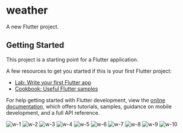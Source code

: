 # weather

A new Flutter project.

## Getting Started

This project is a starting point for a Flutter application.

A few resources to get you started if this is your first Flutter project:

- [Lab: Write your first Flutter app](https://docs.flutter.dev/get-started/codelab)
- [Cookbook: Useful Flutter samples](https://docs.flutter.dev/cookbook)

For help getting started with Flutter development, view the
[online documentation](https://docs.flutter.dev/), which offers tutorials,
samples, guidance on mobile development, and a full API reference.

![w-1](https://github.com/urvashi6065/Weather_App/assets/138776432/e4e72ec3-7991-42d8-96c1-eda08361dfd2)
![w-2](https://github.com/urvashi6065/Weather_App/assets/138776432/4a01ddfa-169b-4b14-90fc-72b4e8278b75)
![w-3](https://github.com/urvashi6065/Weather_App/assets/138776432/2d1f50cd-0418-40e1-81c6-92e98d35dc1d)
![w-4](https://github.com/urvashi6065/Weather_App/assets/138776432/ce50af74-a848-4906-b91c-55945905d54c)
![w-5](https://github.com/urvashi6065/Weather_App/assets/138776432/110d3260-7b06-4bb6-bffb-9cd6e91b8cd5)
![w-6](https://github.com/urvashi6065/Weather_App/assets/138776432/be6ac050-78ec-4ed8-9a89-99b214eef3aa)
![w-7](https://github.com/urvashi6065/Weather_App/assets/138776432/c99eaed2-7e92-47df-8865-d98c1ca6ee0e)
![w-8](https://github.com/urvashi6065/Weather_App/assets/138776432/e2ec9e1c-2883-4d7f-be5f-a5292798d3b6)
![w-9](https://github.com/urvashi6065/Weather_App/assets/138776432/034f4d56-e409-4832-95f9-2a2aecdeb543)
![w-10](https://github.com/urvashi6065/Weather_App/assets/138776432/917df144-d8d9-4abf-bcec-1bf65665290d)
